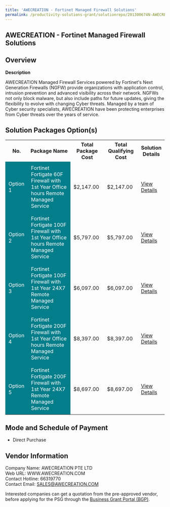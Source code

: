 ```yaml
---
title: 'AWECREATION - Fortinet Managed Firewall Solutions'
permalink: /productivity-solutions-grant/solutionrepo/201300674N-AWECREATION--Fortnt-Mngd-Frwll-Solutons
---
```


## AWECREATION - Fortinet Managed Firewall Solutions

## Overview

**Description**

AWECREATION Managed Firewall Services powered by Fortinet's Next Generation Firewalls (NGFW) provide organizations with application control, intrusion prevention and advanced visibility across their network. NGFWs not only block malware, but also include paths for future updates, giving the flexibility to evolve with changing Cyber threats. 
Managed by a team of Cyber security specialists, AWECREATION have been protecting enterprises from Cyber threats over the years of service.

## Solution Packages Option(s)

<table>
<tr>
<th><b>No.</b></th>
<th><b>Package Name</b></th>
<th><b>Total Package Cost</b></th>
<th><b>Total Qualifying Cost</b></th>
<th><b>Solution Details</b></th>
</tr>
<tr>
<td style='padding: 10px; background-color: #037E8A; color: #FFFFFF;'>Option 1</td>
<td style='padding: 10px; background-color: #037E8A; color: #FFFFFF;'>Fortinet Fortigate 60F Firewall with 1st Year Office hours Remote Managed Service</td>
<td style='padding: 10px;'>$2,147.00</td>
<td style='padding: 10px;'>$2,147.00</td>
<td style='padding: 10px;'><a href='/images/psg/AWECREATION_Fortinet_Managed_Firewall_Solutions_Desensitised_Annex3_Part1.pdf' target='_blank'>View Details</a></td>
</tr>
<tr>
<td style='padding: 10px; background-color: #037E8A; color: #FFFFFF;'>Option 2</td>
<td style='padding: 10px; background-color: #037E8A; color: #FFFFFF;'>Fortinet Fortigate 100F Firewall with 1st Year Office hours Remote Managed Service</td>
<td style='padding: 10px;'>$5,797.00</td>
<td style='padding: 10px;'>$5,797.00</td>
<td style='padding: 10px;'><a href='/images/psg/AWECREATION_Fortinet_Managed_Firewall_Solutions_Desensitised_Annex3_Part2.pdf' target='_blank'>View Details</a></td>
</tr>
<tr>
<td style='padding: 10px; background-color: #037E8A; color: #FFFFFF;'>Option 3</td>
<td style='padding: 10px; background-color: #037E8A; color: #FFFFFF;'>Fortinet Fortigate 100F Firewall with 1st Year 24X7 Remote Managed Service</td>
<td style='padding: 10px;'>$6,097.00</td>
<td style='padding: 10px;'>$6,097.00</td>
<td style='padding: 10px;'><a href='/images/psg/AWECREATION_Fortinet_Managed_Firewall_Solutions_Desensitised_Annex3_Part3.pdf' target='_blank'>View Details</a></td>
</tr>
<tr>
<td style='padding: 10px; background-color: #037E8A; color: #FFFFFF;'>Option 4</td>
<td style='padding: 10px; background-color: #037E8A; color: #FFFFFF;'>Fortinet Fortigate 200F Firewall with 1st Year Office hours Remote Managed Service</td>
<td style='padding: 10px;'>$8,397.00</td>
<td style='padding: 10px;'>$8,397.00</td>
<td style='padding: 10px;'><a href='/images/psg/AWECREATION_Fortinet_Managed_Firewall_Solutions_Desensitised_Annex3_Part4.pdf' target='_blank'>View Details</a></td>
</tr>
<tr>
<td style='padding: 10px; background-color: #037E8A; color: #FFFFFF;'>Option 5</td>
<td style='padding: 10px; background-color: #037E8A; color: #FFFFFF;'>Fortinet Fortigate 200F Firewall with 1st Year 24X7 Remote Managed Service</td>
<td style='padding: 10px;'>$8,697.00</td>
<td style='padding: 10px;'>$8,697.00</td>
<td style='padding: 10px;'><a href='/images/psg/AWECREATION_Fortinet_Managed_Firewall_Solutions_Desensitised_Annex3_Part5.pdf' target='_blank'>View Details</a></td>
</tr>
</table>

## Mode and Schedule of Payment

 - Direct Purchase

## Vendor Information

 Company Name: AWECREATION PTE LTD <br>Web URL: WWW.AWECREATION.COM <br>Contact Hotline: 66319770 <br>Contact Email: SALES@AWECREATION.COM <br>

Interested companies can get a quotation from the pre-approved vendor, before applying for the PSG through the <a href='https://www.businessgrants.gov.sg/' target='_blank' rel='noopener'>Business Grant Portal (BGP)</a>.

<script src="/jquery/resize-tables.js"></script>
